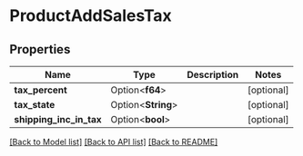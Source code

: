 # ProductAddSalesTax

## Properties

Name | Type | Description | Notes
------------ | ------------- | ------------- | -------------
**tax_percent** | Option<**f64**> |  | [optional]
**tax_state** | Option<**String**> |  | [optional]
**shipping_inc_in_tax** | Option<**bool**> |  | [optional]

[[Back to Model list]](../README.md#documentation-for-models) [[Back to API list]](../README.md#documentation-for-api-endpoints) [[Back to README]](../README.md)


